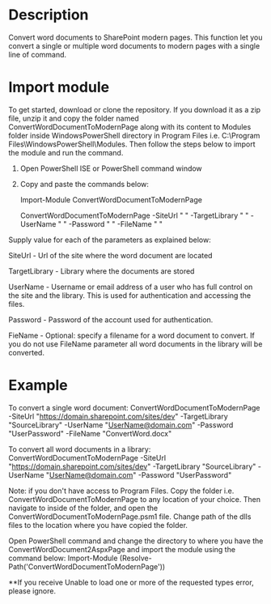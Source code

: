 # Description
  Convert word documents to SharePoint modern pages. This function let you convert a single or multiple word documents to modern pages with a single line of command.
  
# Import module
To get started, download or clone the repository. If you download it as a zip file, unzip it and copy the folder named ConvertWordDocumentToModernPage along with its content to Modules folder inside WindowsPowerShell directory in Program Files i.e. C:\Program Files\WindowsPowerShell\Modules.  Then follow the steps below to import the module and run the command.

1. Open PowerShell ISE or PowerShell command window 
2. Copy and paste the commands below:

   Import-Module ConvertWordDocumentToModernPage 
   
   ConvertWordDocumentToModernPage -SiteUrl " " -TargetLibrary " " -UserName " " -Password " " -FileName " "

Supply value for each of the parameters as explained below:

SiteUrl - Url of the site where the word document are located

TargetLibrary - Library where the documents are stored

UserName - Username or email address of a user who has full control on the site and the library. This is used for authentication and accessing the files.

Password - Password of the account used for authentication.

FieName - Optional: specify a filename for a word document to convert. If you do not use FileName parameter all word documents in the library will be converted. 

# Example
  To convert a single word document: ConvertWordDocumentToModernPage -SiteUrl "https://domain.sharepoint.com/sites/dev" -TargetLibrary "SourceLibrary" -UserName "UserName@domain.com" -Password "UserPassword" -FileName "ConvertWord.docx"
  
  To convert all word documents in a library:  ConvertWordDocumentToModernPage -SiteUrl "https://domain.sharepoint.com/sites/dev" -TargetLibrary "SourceLibrary" -UserName "UserName@domain.com" -Password "UserPassword"
  
Note: if you don't have access to Program Files. Copy the folder i.e. ConvertWordDocumentToModernPage  to any location of your choice. Then navigate to inside of the folder, and open the ConvertWordDocumentToModernPage.psm1 file. Change path of the dlls files to the location where you have copied the folder. 

Open PowerShell command and change the directory to where you have the ConvertWordDocument2AspxPage  and import the module using the command below:
Import-Module (Resolve-Path('ConvertWordDocumentToModernPage'))

**If you receive Unable to load one or more of the requested types error, please ignore.
